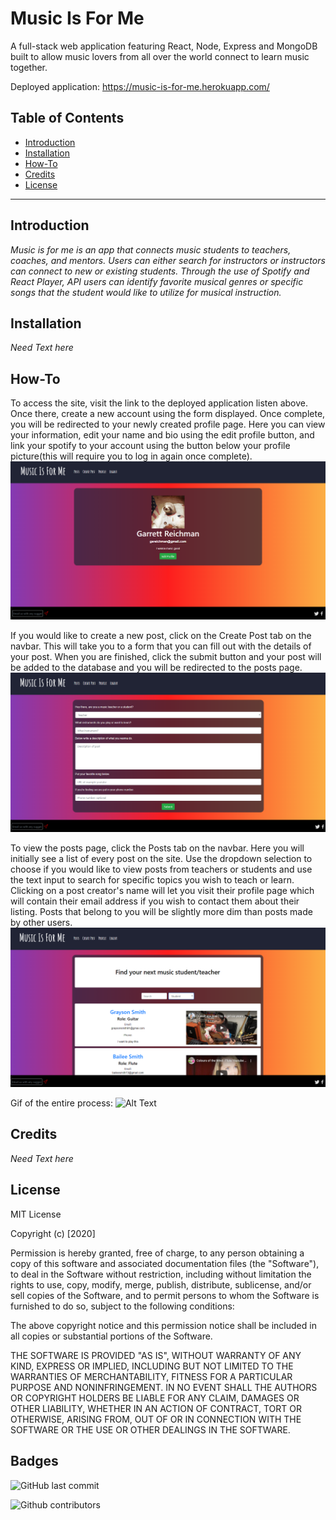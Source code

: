 # Music Is For Me
A full-stack web application featuring React, Node, Express and MongoDB built to allow music lovers from all over the world connect to learn music together.

Deployed application: https://music-is-for-me.herokuapp.com/

## Table of Contents 
* [Introduction](#Introduction)
* [Installation](#Installation)
* [How-To](#How-To)
* [Credits](#Credits)
* [License](#License)

---

## Introduction 
*Music is for me is an app that connects music students to teachers, coaches, and mentors.  Users can either search for instructors or instructors can connect to new or existing students.  Through the use of Spotify and React Player, API users can identify favorite musical genres or specific songs that the student would like to utilize for musical instruction.*


## Installation
*Need Text here*

## How-To
To access the site, visit the link to the deployed application listen above. Once there, create a new account using the form displayed. Once complete, you will be redirected to your newly created profile page. Here you can view your information, edit your name and bio using the edit profile button, and link your spotify to your account using the button below your profile picture(this will require you to log in again once complete).
![screenshot](./pictures/profile.png)

If you would like to create a new post, click on the Create Post tab on the navbar. This will take you to a form that you can fill out with the details of your post. When you are finished, click the submit button and your post will be added to the database and you will be redirected to the posts page.
![screenshot](./pictures/createPost.png)

To view the posts page, click the Posts tab on the navbar. Here you will initially see a list of every post on the site. Use the dropdown selection to choose if you would like to view posts from teachers or students and use the text input to search for specific topics you wish to teach or learn. Clicking on a post creator's name will let you visit their profile page which will contain their email address if you wish to contact them about their listing. Posts that belong to you will be slightly more dim than posts made by other users.
![screenshot](./pictures/posts.png)

Gif of the entire process:
![Alt Text](https://gyazo.com/bca8c163c5bfb041fa6013be1e1a874c)

## Credits
*Need Text here*

## License

MIT License

Copyright (c) [2020] 

Permission is hereby granted, free of charge, to any person obtaining a copy
of this software and associated documentation files (the "Software"), to deal
in the Software without restriction, including without limitation the rights
to use, copy, modify, merge, publish, distribute, sublicense, and/or sell
copies of the Software, and to permit persons to whom the Software is
furnished to do so, subject to the following conditions:

The above copyright notice and this permission notice shall be included in all
copies or substantial portions of the Software.

THE SOFTWARE IS PROVIDED "AS IS", WITHOUT WARRANTY OF ANY KIND, EXPRESS OR
IMPLIED, INCLUDING BUT NOT LIMITED TO THE WARRANTIES OF MERCHANTABILITY,
FITNESS FOR A PARTICULAR PURPOSE AND NONINFRINGEMENT. IN NO EVENT SHALL THE
AUTHORS OR COPYRIGHT HOLDERS BE LIABLE FOR ANY CLAIM, DAMAGES OR OTHER
LIABILITY, WHETHER IN AN ACTION OF CONTRACT, TORT OR OTHERWISE, ARISING FROM,
OUT OF OR IN CONNECTION WITH THE SOFTWARE OR THE USE OR OTHER DEALINGS IN THE
SOFTWARE.


## Badges

![GitHub last commit](https://img.shields.io/github/last-commit/gusgonz/Music-Is-For-Me?&style=for-the-badge)

![Github contributors](https://img.shields.io/github/contributors/gusgonz/Music-Is-For-Me?color=purple&style=for-the-badge)
